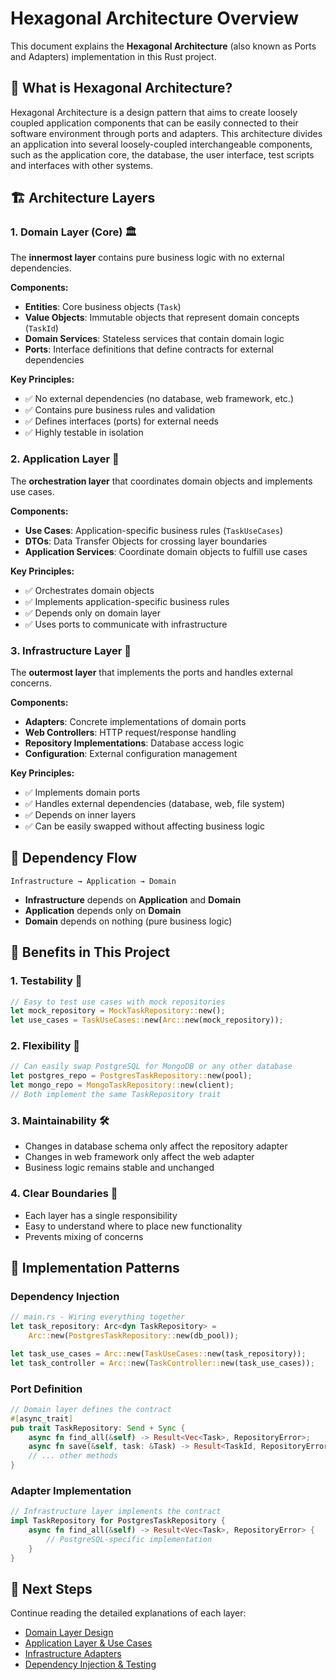 # Hexagonal Architecture Overview

This document explains the **Hexagonal Architecture** (also known as Ports and Adapters) implementation in this Rust project.

## 🎯 What is Hexagonal Architecture?

Hexagonal Architecture is a design pattern that aims to create loosely coupled application components that can be easily connected to their software environment through ports and adapters. This architecture divides an application into several loosely-coupled interchangeable components, such as the application core, the database, the user interface, test scripts and interfaces with other systems.

## 🏗️ Architecture Layers

### 1. Domain Layer (Core) 🏛️

The **innermost layer** contains pure business logic with no external dependencies.

**Components:**
- **Entities**: Core business objects (`Task`)
- **Value Objects**: Immutable objects that represent domain concepts (`TaskId`)
- **Domain Services**: Stateless services that contain domain logic
- **Ports**: Interface definitions that define contracts for external dependencies

**Key Principles:**
- ✅ No external dependencies (no database, web framework, etc.)
- ✅ Contains pure business rules and validation
- ✅ Defines interfaces (ports) for external needs
- ✅ Highly testable in isolation

### 2. Application Layer 🔄

The **orchestration layer** that coordinates domain objects and implements use cases.

**Components:**
- **Use Cases**: Application-specific business rules (`TaskUseCases`)
- **DTOs**: Data Transfer Objects for crossing layer boundaries
- **Application Services**: Coordinate domain objects to fulfill use cases

**Key Principles:**
- ✅ Orchestrates domain objects
- ✅ Implements application-specific business rules
- ✅ Depends only on domain layer
- ✅ Uses ports to communicate with infrastructure

### 3. Infrastructure Layer 🔌

The **outermost layer** that implements the ports and handles external concerns.

**Components:**
- **Adapters**: Concrete implementations of domain ports
- **Web Controllers**: HTTP request/response handling
- **Repository Implementations**: Database access logic
- **Configuration**: External configuration management

**Key Principles:**
- ✅ Implements domain ports
- ✅ Handles external dependencies (database, web, file system)
- ✅ Depends on inner layers
- ✅ Can be easily swapped without affecting business logic

## 🔄 Dependency Flow

```
Infrastructure → Application → Domain
```

- **Infrastructure** depends on **Application** and **Domain**
- **Application** depends only on **Domain**
- **Domain** depends on nothing (pure business logic)

## 🎯 Benefits in This Project

### 1. **Testability** 🧪
```rust
// Easy to test use cases with mock repositories
let mock_repository = MockTaskRepository::new();
let use_cases = TaskUseCases::new(Arc::new(mock_repository));
```

### 2. **Flexibility** 🔄
```rust
// Can easily swap PostgreSQL for MongoDB or any other database
let postgres_repo = PostgresTaskRepository::new(pool);
let mongo_repo = MongoTaskRepository::new(client);
// Both implement the same TaskRepository trait
```

### 3. **Maintainability** 🛠️
- Changes in database schema only affect the repository adapter
- Changes in web framework only affect the web adapter
- Business logic remains stable and unchanged

### 4. **Clear Boundaries** 🎯
- Each layer has a single responsibility
- Easy to understand where to place new functionality
- Prevents mixing of concerns

## 🔧 Implementation Patterns

### Dependency Injection
```rust
// main.rs - Wiring everything together
let task_repository: Arc<dyn TaskRepository> = 
    Arc::new(PostgresTaskRepository::new(db_pool));

let task_use_cases = Arc::new(TaskUseCases::new(task_repository));
let task_controller = Arc::new(TaskController::new(task_use_cases));
```

### Port Definition
```rust
// Domain layer defines the contract
#[async_trait]
pub trait TaskRepository: Send + Sync {
    async fn find_all(&self) -> Result<Vec<Task>, RepositoryError>;
    async fn save(&self, task: &Task) -> Result<TaskId, RepositoryError>;
    // ... other methods
}
```

### Adapter Implementation
```rust
// Infrastructure layer implements the contract
impl TaskRepository for PostgresTaskRepository {
    async fn find_all(&self) -> Result<Vec<Task>, RepositoryError> {
        // PostgreSQL-specific implementation
    }
}
```

## 🚀 Next Steps

Continue reading the detailed explanations of each layer:

- [Domain Layer Design](07_domain_layer.md)
- [Application Layer & Use Cases](08_application_layer.md)
- [Infrastructure Adapters](09_infrastructure_adapters.md)
- [Dependency Injection & Testing](10_dependency_injection_testing.md)